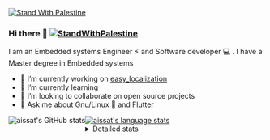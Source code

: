 [![Stand With Palestine](https://raw.githubusercontent.com/TheBSD/StandWithPalestine/main/banner-no-action.svg)](https://thebsd.github.io/StandWithPalestine)
### Hi there 👋   [![StandWithPalestine](https://raw.githubusercontent.com/TheBSD/StandWithPalestine/main/badges/StandWithPalestine.svg)](https://github.com/TheBSD/StandWithPalestine/blob/main/docs/README.md)

I am an Embedded systems Engineer ⚡️ and Software developer 💻 . I have a Master degree in Embedded systems
- 🔭 I’m currently working on [easy_localization](https://pub.dev/packages/easy_localization)
- 🌱 I’m currently learning 
- 👯 I’m looking to collaborate on open source projects
- 💬 Ask me about  Gnu/Linux 🐧 and [Flutter](https://flutter.dev) 

<a href="https://profile-summary-for-github.com/user/aissat">
  <img align="left" height="170px" src="https://github-readme-stats.vercel.app/api?username=aissat&show_icons=true&line_height=27&count_private=true&include_all_commits=true" alt="aissat's GitHub stats"/>
  <img src="https://github-readme-stats.vercel.app/api/top-langs/?username=aissat&hide_langs_below=5&layout=compact" alt="aissat's language stats"/>
</a>

<details>
<summary>Detailed stats</summary>
 

### 🧐 Waka Stats

<!--START_SECTION:waka-->
![Code Time](http://img.shields.io/badge/Code%20Time-5%2C663%20hrs%2056%20mins-blue)

![Profile Views](http://img.shields.io/badge/Profile%20Views-0-blue)

![Lines of code](https://img.shields.io/badge/From%20Hello%20World%20I%27ve%20Written-2.0%20million%20lines%20of%20code-blue)

**🐱 My GitHub Data** 

> 📦 121.2 kB Used in GitHub's Storage 
 > 
> 🏆 268 Contributions in the Year 2023
 > 
> 💼 Opted to Hire
 > 
> 📜 169 Public Repositories 
 > 
> 🔑 26 Private Repositories 
 > 
**I'm a Night 🦉** 

```text
🌞 Morning                521 commits         ██░░░░░░░░░░░░░░░░░░░░░░░   08.10 % 
🌆 Daytime                1032 commits        ████░░░░░░░░░░░░░░░░░░░░░   16.05 % 
🌃 Evening                2709 commits        ███████████░░░░░░░░░░░░░░   42.14 % 
🌙 Night                  2167 commits        ████████░░░░░░░░░░░░░░░░░   33.71 % 
```
📅 **I'm Most Productive on Thursday** 

```text
Monday                   597 commits         ██░░░░░░░░░░░░░░░░░░░░░░░   09.29 % 
Tuesday                  979 commits         ████░░░░░░░░░░░░░░░░░░░░░   15.23 % 
Wednesday                755 commits         ███░░░░░░░░░░░░░░░░░░░░░░   11.74 % 
Thursday                 1263 commits        █████░░░░░░░░░░░░░░░░░░░░   19.65 % 
Friday                   1166 commits        █████░░░░░░░░░░░░░░░░░░░░   18.14 % 
Saturday                 1037 commits        ████░░░░░░░░░░░░░░░░░░░░░   16.13 % 
Sunday                   632 commits         ██░░░░░░░░░░░░░░░░░░░░░░░   09.83 % 
```


📊 **This Week I Spent My Time On** 

```text
🕑︎ Time Zone: Africa/Algiers

💬 Programming Languages: 
Dart                     16 hrs 43 mins      ███████████████████████░░   91.21 % 
Other                    39 mins             █░░░░░░░░░░░░░░░░░░░░░░░░   03.55 % 
Groovy                   34 mins             █░░░░░░░░░░░░░░░░░░░░░░░░   03.18 % 
YAML                     21 mins             ░░░░░░░░░░░░░░░░░░░░░░░░░   01.91 % 
XML                      1 min               ░░░░░░░░░░░░░░░░░░░░░░░░░   00.14 % 

🔥 Editors: 
VS Code                  18 hrs 20 mins      █████████████████████████   100.00 % 

💻 Operating System: 
Linux                    18 hrs 20 mins      █████████████████████████   100.00 % 
```

**I Mostly Code in Dart** 

```text
Dart                     29 repos            ████████░░░░░░░░░░░░░░░░░   30.21 % 
C++                      9 repos             ██░░░░░░░░░░░░░░░░░░░░░░░   09.38 % 
PHP                      7 repos             ██░░░░░░░░░░░░░░░░░░░░░░░   07.29 % 
C                        4 repos             █░░░░░░░░░░░░░░░░░░░░░░░░   04.17 % 
HTML                     3 repos             █░░░░░░░░░░░░░░░░░░░░░░░░   03.12 % 
```



**Timeline**

![Lines of Code chart](https://raw.githubusercontent.com/aissat/aissat/master/assets/bar_graph.png)


 Last Updated on 12/12/2023 00:59:40 UTC
<!--END_SECTION:waka-->

</details>
